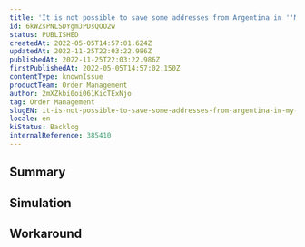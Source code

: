 ```yaml
---
title: 'It is not possible to save some addresses from Argentina in ''My Account'''
id: 6kWZsPNLSDYgmJPDsQOO2w
status: PUBLISHED
createdAt: 2022-05-05T14:57:01.624Z
updatedAt: 2022-11-25T22:03:22.986Z
publishedAt: 2022-11-25T22:03:22.986Z
firstPublishedAt: 2022-05-05T14:57:02.150Z
contentType: knownIssue
productTeam: Order Management
author: 2mXZkbi0oi061KicTExNjo
tag: Order Management
slugEN: it-is-not-possible-to-save-some-addresses-from-argentina-in-my-account
locale: en
kiStatus: Backlog
internalReference: 385410
---
```


## Summary



## Simulation



## Workaround



